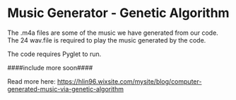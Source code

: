 # Music Generator - Genetic Algorithm
The .m4a files are some of the music we have generated from our code. 
The 24 wav.file is required to play the music generated by the code. 

The code requires Pyglet to run. 

####include more soon####


Read more here: https://hlin96.wixsite.com/mysite/blog/computer-generated-music-via-genetic-algorithm
